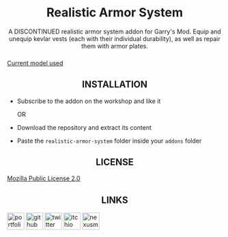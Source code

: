 <div align=center style="text-align: center;">
<h1>Realistic Armor System</h1>
A DISCONTINUED realistic armor system addon for Garry's Mod. Equip and unequip kevlar vests (each with their individual durability), as well as repair them with armor plates.
</div>

###

[Current model used](https://steamcommunity.com/sharedfiles/filedetails/?id=1801671498)

###

<div align=center style="text-align: center;"><h2>INSTALLATION</h2></div>

* Subscribe to the addon on the workshop and like it

	OR

* Download the repository and extract its content
* Paste the `realistic-armor-system` folder inside your `addons` folder

###

<div align=center style="text-align: center;"><h2>LICENSE</h2></div>

[Mozilla Public License 2.0](https://choosealicense.com/licenses/mpl-2.0/)

###

<div align=center style="text-align: center;"><h2>LINKS</h2></div>

<a href="https://noxtgm.me" target="_blank" rel="noreferrer"><img src="https://i.imgur.com/NSwlxNu.png" alt="portfolio" width="40" height="40"/></a> <a href="https://github.com/noxtgm" target="_blank" rel="noreferrer"><img src="https://i.imgur.com/LwT8Wxa.png" alt="github" width="40" height="40"/></a> <a href="https://twitter.com/noxtgm" target="_blank" rel="noreferrer"><img src="https://i.imgur.com/P3s7bOl.png" alt="twitter" width="40" height="40"/></a> <a href="https://noxtgm.itch.io/" target="_blank" rel="noreferrer"><img src="https://i.imgur.com/d9pIWxO.png" alt="itchio" width="40" height="40"/></a> <a href="https://next.nexusmods.com/profile/noxtgm" target="_blank" rel="noreferrer"><img src="https://i.imgur.com/la4rbPq.png" alt="nexusmods" width="40" height="40"/></a>
